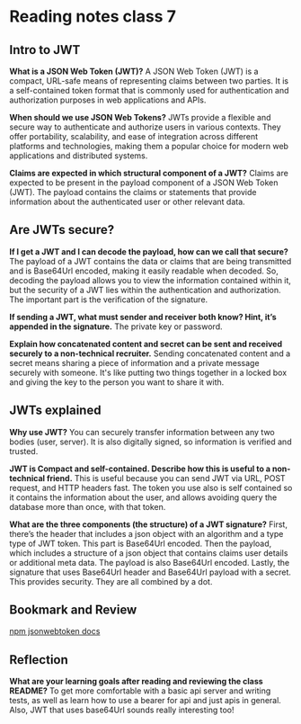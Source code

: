 # Reading notes class 7

## Intro to JWT

**What is a JSON Web Token (JWT)?**
A JSON Web Token (JWT) is a compact, URL-safe means of representing claims between two parties. It is a self-contained token format that is commonly used for authentication and authorization purposes in web applications and APIs.

**When should we use JSON Web Tokens?**
JWTs provide a flexible and secure way to authenticate and authorize users in various contexts. They offer portability, scalability, and ease of integration across different platforms and technologies, making them a popular choice for modern web applications and distributed systems.

**Claims are expected in which structural component of a JWT?**
Claims are expected to be present in the payload component of a JSON Web Token (JWT). The payload contains the claims or statements that provide information about the authenticated user or other relevant data.

## Are JWTs secure?

**If I get a JWT and I can decode the payload, how can we call that secure?**
The payload of a JWT contains the data or claims that are being transmitted and is Base64Url encoded, making it easily readable when decoded. So, decoding the payload allows you to view the information contained within it, but the security of a JWT lies within the authentication and authorization. The important part is the verification of the signature.

**If sending a JWT, what must sender and receiver both know? Hint, it’s appended in the signature.**
The private key or password.

**Explain how concatenated content and secret can be sent and received securely to a non-technical recruiter.**
Sending concatenated content and a secret means sharing a piece of information and a private message securely with someone. It's like putting two things together in a locked box and giving the key to the person you want to share it with.

## JWTs explained

**Why use JWT?**
You can securely transfer information between any two bodies (user, server). It is also digitally signed, so information is verified and trusted.

**JWT is Compact and self-contained. Describe how this is useful to a non-technical friend.**
This is useful because you can send JWT via URL, POST request, and HTTP headers fast. The token you use also is self contained so it contains the information about the user, and allows avoiding query the database more than once, with that token.

**What are the three components (the structure) of a JWT signature?**
First, there’s the header that includes a json object with an algorithm and a type type of JWT token. This part is Base64Url encoded. Then the payload, which includes a structure of a json object that contains claims user details or additional meta data. The payload is also Base64Url encoded. Lastly, the signature that uses Base64Url header and Base64Url payload with a secret. This provides security. They are all combined by a dot.  

## Bookmark and Review

[npm jsonwebtoken docs](https://www.npmjs.com/package/jsonwebtoken)

## Reflection

**What are your learning goals after reading and reviewing the class README?** To get more comfortable with a basic api server and writing tests, as well as learn how to use a bearer for api and just apis in general. Also, JWT that uses base64Url sounds really interesting too!
